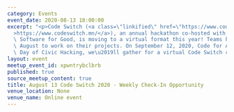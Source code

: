 ```yaml
---
category: Events
event_date: 2020-08-13 18:00:00
excerpt: "<p>Code Switch (<a class=\"linkified\" href=\"https://www.codeswitch.mn/\"\
  >https://www.codeswitch.mn/</a>), an annual hackathon co-hosted with Techquity and\
  \ Software for Good, is moving to a virtual format this year! Teams have July and\
  \ August to work on their projects. On September 12, 2020, Code for America's National\
  \ Day of Civic Hacking, we\u2019ll gather for a virtual Code Switch celebration!</p>"
layout: event
meetup_event_id: xpwntrybclbrb
published: true
source_meetup_content: true
title: August 13 Code Switch 2020 - Weekly Check-In Opportunity
venue_location: None
venue_name: Online event
---
```

